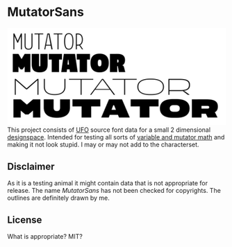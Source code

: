 # MutatorSans
![](mutatormasters.png	)
This project consists of [UFO](http://unifiedfontobject.org) source font data for a small 2 dimensional [designspace](https://github.com/LettError/designSpaceDocument). Intended for testing all sorts of [variable and mutator math](https://github.com/LettError/MutatorMath) and making it not look stupid. I may or may not add to the characterset. 

## Disclaimer
As it is a testing animal it might contain data that is not appropriate for release. The name *MutatorSans* has not been checked for copyrights. The outlines are definitely drawn by me.

## License
What is appropriate? MIT?